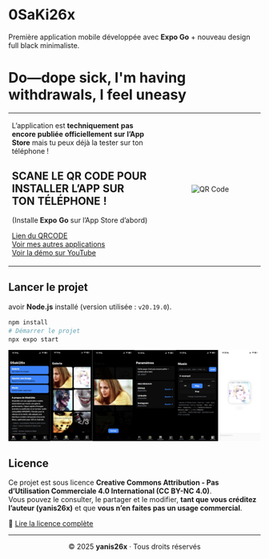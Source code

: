 # 0SaKi26x
Première application mobile développée avec **Expo Go** + nouveau design full black minimaliste.

# **Do—dope sick, I'm having withdrawals, I feel uneasy**
<table align="center">
  <tr>
    <td style="vertical-align: top; width: 60%; padding-right: 20px;">
      <p>L’application est <strong>techniquement pas encore publiée officiellement sur l’App Store</strong> mais tu peux déjà la tester sur ton téléphone !</p>
      <h2>SCANE LE QR CODE POUR INSTALLER L’APP SUR TON TÉLÉPHONE !</h2>
      <p>(Installe <strong>Expo Go</strong> sur l’App Store d’abord)</p>
      <p>
        <a href="https://expo.dev/preview/update?message=0SaKi26x+%2B&updateRuntimeVersion=1.0.0&createdAt=2025-10-17T07%3A44%3A20.340Z&slug=exp&projectId=3e2507b1-a87e-40d6-9758-7217398155f4&group=c6e7fe0a-d60e-4a57-95c6-f0ff7a26c84f" target="_blank">Lien du QRCODE</a><br>
        <a href="https://yanis26x.github.io/yanis26x/application/install.html" target="_blank">Voir mes autres applications</a><br>
        <a href="https://youtu.be/KJiTlvWPyUg?si=GgYciQ1WQFpPNzok" target="_blank">Voir la démo sur YouTube</a>
      </p>
    </td>
    <td style="text-align: center; width: 40%;">
      <img src="https://github.com/yanis26x/yanis26x/blob/index/OST_IMG/QrcodeOsaki.png" alt="QR Code" width="260">
    </td>
  </tr>
</table>

## Lancer le projet

avoir **Node.js** installé (version utilisée : `v20.19.0`).

```bash
npm install
# Démarrer le projet
npx expo start
```

![alt text](https://github.com/yanis26x/0SaKi/blob/main/assets/screens/OsakiScreen2.jpg)

## Licence

Ce projet est sous licence **Creative Commons Attribution - Pas d’Utilisation Commerciale 4.0 International (CC BY-NC 4.0)**.  
Vous pouvez le consulter, le partager et le modifier, **tant que vous créditez l’auteur (yanis26x)** et que **vous n’en faites pas un usage commercial**.  

🔗 [Lire la licence complète](https://creativecommons.org/licenses/by-nc/4.0/deed.fr)

---

<p align="center">© 2025 <b>yanis26x</b> · Tous droits réservés </p>


